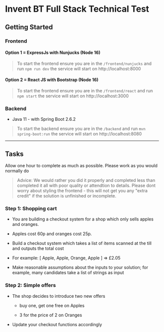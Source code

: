 # Invent BT Full Stack Technical Test

## Getting Started
### Frontend

#### Option 1 = ExpressJs with Nunjucks (Node 16)
> To start the frontend ensure you are in the `/frontend/nunjucks` and run `npm run dev` the service will start on http://localhost:8000


#### Option 2 = React JS with Bootstrap (Node 16)
> To start the frontend ensure you are in the `/frontend/react` and run `npm start` the service will start on http://localhost:3000



### Backend
- Java 11 - with Spring Boot 2.6.2
> To start the backend ensure you are in the `/backend` and run `mvn spring-boot:run` the service will start on http://localhost:8080

---
## Tasks
Allow one hour to complete as much as possible. 
Please work as you would normally do

> Advice: We would rather you did it properly and completed less than completed it all with poor quality or attendtion to details. Please dont worry about styling the frontend - this will not get you any "extra credit" if the solution is unfinished or incomplete.
### Step 1: Shopping cart

- You are building a checkout system for a shop which only sells apples and oranges.

- Apples cost 60p and oranges cost 25p.

- Build a checkout system which takes a list of items scanned at the till and outputs the total cost

- For example: [ Apple, Apple, Orange, Apple ] => £2.05

- Make reasonable assumptions about the inputs to your solution; for example, many candidates take a list of strings as input

### Step 2: Simple offers

- The shop decides to introduce two new offers

    - buy one, get one free on Apples

    - 3 for the price of 2 on Oranges

- Update your checkout functions accordingly